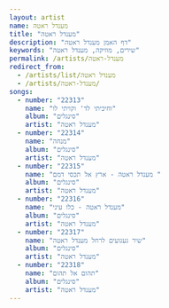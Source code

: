 ```yaml
---
layout: artist
name: מענדל ראטה
title: "מענדל ראטה"
description: "דף האמן מענדל ראטה"
keywords: "שירים, מוזיקה, מענדל ראטה"
permalink: /artists/מענדל-ראטה
redirect_from:
  - /artists/list/מענדל ראטה
  - /artists/מענדל-ראטה/
songs:
  - number: "22313"
    name: "וחיכיתי לד' וקויתי לו"
    album: "סינגלים"
    artist: "מענדל ראטה"
  - number: "22314"
    name: "מנחה"
    album: "סינגלים"
    artist: "מענדל ראטה"
  - number: "22315"
    name: "מענדל ראטה - ארץ אל תכסי דמם "
    album: "סינגלים"
    artist: "מענדל ראטה"
  - number: "22316"
    name: "מענדל ראטה - כלו עיני"
    album: "סינגלים"
    artist: "מענדל ראטה"
  - number: "22317"
    name: "שיר געגועים לרחל מענדל ראטה"
    album: "סינגלים"
    artist: "מענדל ראטה"
  - number: "22318"
    name: "תהום אל תהום"
    album: "סינגלים"
    artist: "מענדל ראטה"
---
```

